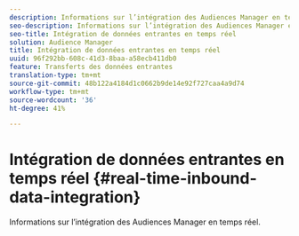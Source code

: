 ```yaml
---
description: Informations sur l’intégration des Audiences Manager en temps réel.
seo-description: Informations sur l’intégration des Audiences Manager en temps réel.
seo-title: Intégration de données entrantes en temps réel
solution: Audience Manager
title: Intégration de données entrantes en temps réel
uuid: 96f292bb-608c-41d3-8baa-a58ecb411db0
feature: Transferts des données entrantes
translation-type: tm+mt
source-git-commit: 48b122a4184d1c0662b9de14e92f727caa4a9d74
workflow-type: tm+mt
source-wordcount: '36'
ht-degree: 41%

---
```



# Intégration de données entrantes en temps réel {#real-time-inbound-data-integration}

Informations sur l’intégration des Audiences Manager en temps réel.

<!-- c_rt_data_int.xml -->